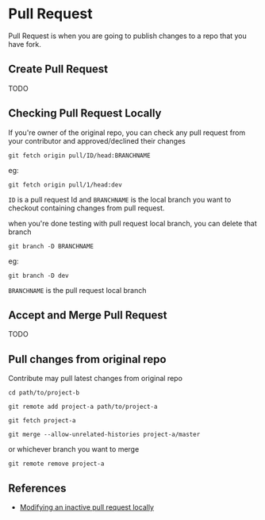 # Pull Request

Pull Request is when you are going to publish changes to a repo that you have fork.

## Create Pull Request

TODO

## Checking Pull Request Locally

If you're owner of the original repo, you can check any pull request from your contributor and approved/declined their changes

`git fetch origin pull/ID/head:BRANCHNAME`

eg:

`git fetch origin pull/1/head:dev`

`ID` is a pull request Id and `BRANCHNAME` is the local branch you want to checkout containing changes from pull request.

when you're done testing with pull request local branch, you can delete that branch

`git branch -D BRANCHNAME`

eg:

`git branch -D dev`

`BRANCHNAME` is the pull request local branch

## Accept and Merge Pull Request

TODO

## Pull changes from original repo

Contribute may pull latest changes from original repo

`cd path/to/project-b`

`git remote add project-a path/to/project-a`

`git fetch project-a`

`git merge --allow-unrelated-histories project-a/master`

or whichever branch you want to merge

`git remote remove project-a`

## References

* [Modifying an inactive pull request locally](https://docs.github.com/en/free-pro-team@latest/github/collaborating-with-issues-and-pull-requests/checking-out-pull-requests-locally#modifying-an-inactive-pull-request-locally)